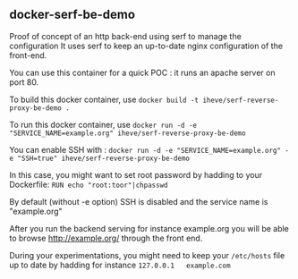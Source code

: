 ## docker-serf-be-demo

Proof of concept of an http back-end using serf to manage the configuration
It uses serf to keep an up-to-date nginx configuration of the front-end.

You can use this container for a quick POC : it runs an apache server on port
80.

To build this docker container, use
`docker build -t iheve/serf-reverse-proxy-be-demo .`

To run this docker container, use
`docker run -d -e "SERVICE_NAME=example.org" iheve/serf-reverse-proxy-be-demo`

You can enable SSH with :
`docker run -d -e "SERVICE_NAME=example.org" -e "SSH=true" iheve/serf-reverse-proxy-be-demo`

In this case, you might want to set root password by hadding to your
Dockerfile:
`RUN echo "root:toor"|chpasswd`

By default (without -e option) SSH is disabled and the service name is
"example.org"

After you run the backend serving for instance example.org you will be able
to browse http://example.org/ through the front end.

During your experimentations, you might need to keep your `/etc/hosts` file up
to date by hadding for instance
`127.0.0.1   example.com`
